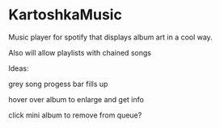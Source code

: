 # KartoshkaMusic

Music player for spotify that displays album art in a cool way.

Also will allow playlists with chained songs


Ideas:

grey song progess bar fills up

hover over album to enlarge and get info

click mini album to remove from queue?

